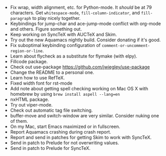 - Fix wrap, width alignment, etc. for Python-mode. It *should* be at 79
  characters. Get `whitespace-mode`, `fill-column-indicator`, and
  `fill-paragraph` to play nicely together.
- Keybindings for jump-char and ace-jump-mode conflict with
  org-mode and others. Figure something out.
- Keep working on SyncTeX with AUCTeX and Skim.
- Try out the new Aquamacs nightly build. Consider donating if it's good.
- Fix suboptimal keybinding configuration of
  `comment-or-uncomment-region-or-line`.
- Learn about flycheck as a substitute for flymake (with elpy).
- Fillcode package.
- Check out use-package https://github.com/jwiegley/use-package
- Change the README to a personal one.
- Learn how to use RefTeX.
- Fixed width font for rst-mode
- Add note about getting spell checking working on Mac OS X with
  homebrew by using `brew install aspell --lang=en`
- nxHTML package.
- Try out viper-mode.
- Check out automatic tag file switching.
- buffer-move and switch-window are very similar. Consider nuking one
  of them.
- On my Mac, start Emacs maximized or in fullscreen.
- Report Aquamacs crashing during crash report.
- Report and send in patches for getting Skim to work with SyncTeX.
- Send in patch to Prelude for not overwriting values.
- Send in patch to Prelude for SyncTeX.
